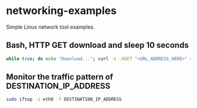 # networking-examples
Simple Linux network tool examples.

## Bash, HTTP GET download and sleep 10 seconds

```sh
while true; do echo "Download..."; curl -s -XGET "<URL_ADDRESS_HERE>" > /dev/null; echo "Sleep..."; sleep 10; done
```

## Monitor the traffic pattern of DESTINATION_IP_ADDRESS

```sh
sudo iftop -i eth0 -f DESTINATION_IP_ADDRESS
```
